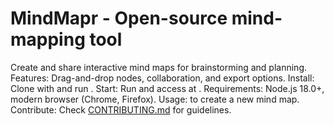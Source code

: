 # MindMapr - Open-source mind-mapping tool
Create and share interactive mind maps for brainstorming and planning.
Features: Drag-and-drop nodes, collaboration, and export options.
Install: Clone with  and run .
Start: Run  and access at .
Requirements: Node.js 18.0+, modern browser (Chrome, Firefox).
Usage:  to create a new mind map.
Contribute: Check [CONTRIBUTING.md](CONTRIBUTING.md) for guidelines.
